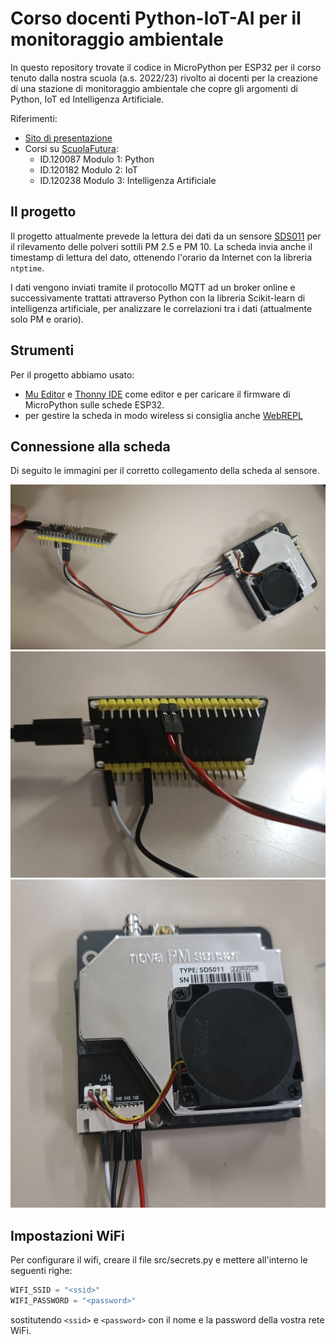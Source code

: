 # Corso docenti Python-IoT-AI per il monitoraggio ambientale

In questo repository trovate il codice in MicroPython per ESP32 per il corso tenuto dalla nostra scuola (a.s. 2022/23) rivolto ai docenti per la creazione di una stazione di monitoraggio ambientale che copre gli argomenti di Python, IoT ed Intelligenza Artificiale.

Riferimenti:

- [Sito di presentazione](https://marconi.my.canva.site/corso-docenti-python-iot-ai)
- Corsi su [ScuolaFutura](https://scuolafutura.pubblica.istruzione.it/):
  - ID.120087 Modulo 1: Python
  - ID.120182  Modulo 2: IoT
  - ID.120238 Modulo 3: Intelligenza Artificiale

## Il progetto

Il progetto attualmente prevede la lettura dei dati da un sensore [SDS011](https://nettigo.pl/attachments/398) per il rilevamento delle polveri sottili PM 2.5 e PM 10. La scheda invia anche il timestamp di lettura del dato, ottenendo l'orario da Internet con la libreria `ntptime`.

I dati vengono inviati tramite il protocollo MQTT ad un broker online e successivamente trattati attraverso Python con la libreria Scikit-learn di intelligenza artificiale, per analizzare le correlazioni tra i dati (attualmente solo PM e orario).

## Strumenti

Per il progetto abbiamo usato:

- [Mu Editor](https://codewith.mu/) e [Thonny IDE](https://thonny.org/) come editor e per caricare il firmware di MicroPython sulle schede ESP32.
- per gestire la scheda in modo wireless si consiglia anche [WebREPL](https://bhave.sh/micropython-webrepl-thonny/?authuser=0)

## Connessione alla scheda

Di seguito le immagini per il corretto collegamento della scheda al sensore.

![Connessione-1](./images/connection-1.jpeg)
![Connessione-2](./images/connection-2.jpeg)
![Connessione-3](./images/connection-3.jpeg)

## Impostazioni WiFi
Per configurare il wifi, creare il file src/secrets.py e mettere all'interno le seguenti righe:

```py
WIFI_SSID = "<ssid>"
WIFI_PASSWORD = "<password>"
```

sostitutendo `<ssid>` e `<password>` con il nome e la password della vostra rete WiFi.
